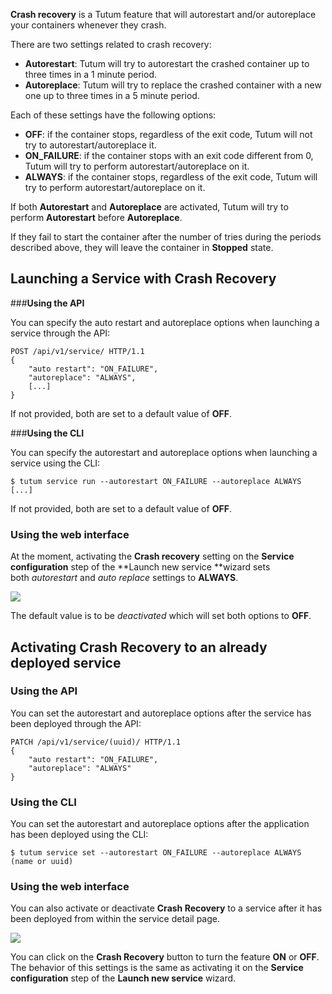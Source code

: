**Crash recovery** is a Tutum feature that will autorestart and/or autoreplace your containers whenever they crash.

There are two settings related to crash recovery:

-   **Autorestart**: Tutum will try to autorestart the crashed container
    up to three times in a 1 minute period.
-   **Autoreplace**: Tutum will try to replace the crashed container
    with a new one up to three times in a 5 minute period.

Each of these settings have the following options:

-   **OFF**: if the container stops, regardless of the exit code, Tutum
    will not try to autorestart/autoreplace it.
-   **ON_FAILURE**: if the container stops with an exit code different
    from 0, Tutum will try to perform autorestart/autoreplace on it.
-   **ALWAYS**: if the container stops, regardless of the exit code,
    Tutum will try to perform autorestart/autoreplace on it.

If both **Autorestart** and **Autoreplace** are activated, Tutum will
try to perform **Autorestart** before **Autoreplace**.

If they fail to start the container after the number of tries during the
periods described above, they will leave the container
in **Stopped** state.

## **Launching a Service with Crash Recovery** 

###**Using the API**

You can specify the auto restart and autoreplace options when launching
a service through the API:

```
POST /api/v1/service/ HTTP/1.1 
{ 
	"auto restart": "ON_FAILURE", 
	"autoreplace": "ALWAYS", 
	[...] 
} 
```

If not provided, both are set to a default value of **OFF**. 

###**Using the CLI** 

You can specify the autorestart and autoreplace options when launching a
service using the CLI:

```
$ tutum service run --autorestart ON_FAILURE --autoreplace ALWAYS [...] 
```

If not provided, both are set to a default value of **OFF**. 

### **Using the web interface** 

At the moment, activating the **Crash recovery** setting on
the **Service configuration** step of the **Launch new service **wizard
sets both *autorestart* and *auto replace* settings to **ALWAYS**.

![](http://s.tutum.co.s3.amazonaws.com/support/images/service-wizard-crash-recovery.png)

The default value is to be *deactivated* which will set both options
to **OFF**.

## **Activating Crash Recovery to an already deployed service** 

### **Using the API** 
 
You can set the autorestart and autoreplace options after the service
has been deployed through the API:

```
PATCH /api/v1/service/(uuid)/ HTTP/1.1 
{ 
	"auto restart": "ON_FAILURE", 
	"autoreplace": "ALWAYS" 
} 
```

### **Using the CLI**

You can set the autorestart and autoreplace options after the
application has been deployed using the CLI:

``` 
$ tutum service set --autorestart ON_FAILURE --autoreplace ALWAYS (name or uuid) 
```

### **Using the web interface**

You can also activate or deactivate **Crash Recovery** to a service
after it has been deployed from within the service detail page.

![](http://s.tutum.co.s3.amazonaws.com/support/images/service-crash-recovery-enable-disable.gif)

You can click on the **Crash Recovery** button to turn the
feature **ON** or **OFF**. The behavior of this settings is the same as
activating it on the **Service configuration** step of the **Launch new
service** wizard.
